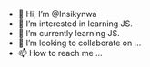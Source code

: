 - 👋 Hi, I’m @Insikynwa
- 👀 I’m interested in learning JS.
- 🌱 I’m currently learning JS.
- 💞️ I’m looking to collaborate on ...
- 📫 How to reach me ...

<!---
Insikynwa/Insikynwa is a ✨ special ✨ repository because its `README.md` (this file) appears on your GitHub profile.
You can click the Preview link to take a look at your changes.
--->
